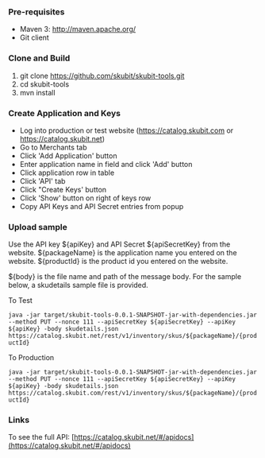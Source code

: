 ### Pre-requisites
* Maven 3: http://maven.apache.org/
* Git client

### Clone and Build
1. git clone https://github.com/skubit/skubit-tools.git
2. cd skubit-tools
3. mvn install

### Create Application and Keys
* Log into production or test website (https://catalog.skubit.com or https://catalog.skubit.net)
* Go to Merchants tab
* Click 'Add Application' button
* Enter application name in field and click 'Add' button
* Click application row in table
* Click 'API' tab
* Click "Create Keys' button
* Click 'Show' button on right of keys row
* Copy API Keys and API Secret entries from popup

### Upload sample 

Use the API key ${apiKey} and API Secret ${apiSecretKey} from the website. ${packageName} is the application name you entered on the website. ${productId} is the product id you entered on the website.

${body} is the file name and path of the message body. For the sample below, a skudetails sample file is provided. 

To Test

`java -jar target/skubit-tools-0.0.1-SNAPSHOT-jar-with-dependencies.jar --method PUT --nonce 111 --apiSecretKey ${apiSecretKey} --apiKey ${apiKey} -body skudetails.json https://catalog.skubit.net/rest/v1/inventory/skus/${packageName}/{productId}`

To Production

`java -jar target/skubit-tools-0.0.1-SNAPSHOT-jar-with-dependencies.jar --method PUT --nonce 111 --apiSecretKey ${apiSecretKey} --apiKey ${apiKey} -body skudetails.json https://catalog.skubit.com/rest/v1/inventory/skus/${packageName}/{productId}`


### Links
To see the full API:
[https://catalog.skubit.net/#/apidocs](https://catalog.skubit.net/#/apidocs)
